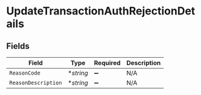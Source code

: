# UpdateTransactionAuthRejectionDetails


## Fields

| Field               | Type                | Required            | Description         |
| ------------------- | ------------------- | ------------------- | ------------------- |
| `ReasonCode`        | **string*           | :heavy_minus_sign:  | N/A                 |
| `ReasonDescription` | **string*           | :heavy_minus_sign:  | N/A                 |